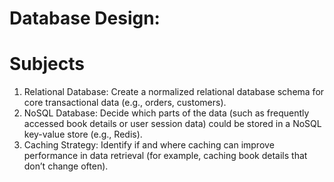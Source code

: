 # Database Design:

# Subjects
1. Relational Database: Create a normalized relational database schema for core transactional data (e.g., orders, customers).
2. NoSQL Database: Decide which parts of the data (such as frequently accessed book details or user session data) could be stored in a NoSQL key-value store (e.g., Redis).
3. Caching Strategy: Identify if and where caching can improve performance in data retrieval (for example, caching book details that don’t change often).







